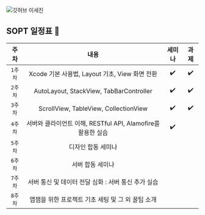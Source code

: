 ![깃허브 이세진](https://user-images.githubusercontent.com/61109660/160549915-b7aebfbf-e2bd-4298-8799-35a36fccac91.png)


## SOPT 일정표 📢
| 주차 | 내용 | 세미나 | 과제 |
|:----:|:-----:|:----:|:----:|
| `1주차` | Xcode 기본 사용법, Layout 기초, View 화면 전환 | ✔️ | ✔️ |
| `2주차` | AutoLayout, StackView, TabBarController | ✔️ | ✔️ |
| `3주차` | ScrollView, TableView, CollectionView | ✔️ | ✔️ |
| `4주차` | 서버와 클라이언트 이해, RESTful API, Alamofire를 활용한 실습 | ✔️ |  |
| `5주차` | 디자인 합동 세미나 |  |  |
| `6주차` | 서버 합동 세미나 |  |  |
| `7주차` | 서버 통신 및 데이터 전달 심화 : 서버 통신 추가 실습 |  |  |
| `8주차` | 앱잼을 위한 프로젝트 기초 세팅 및 그 외 꿀팁 소개 |  |  |
